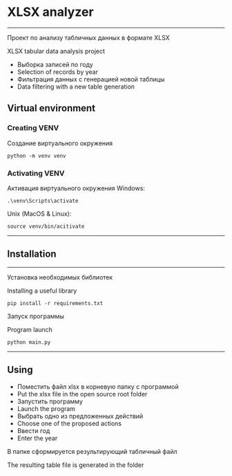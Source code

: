 # XLSX analyzer #
***
Проект по анализу табличных данных в формате XLSX

XLSX tabular data analysis project
* Выборка записей по году
* Selection of records by year
* Фильтрация данных с генерацией новой таблицы
* Data filtering with a new table generation

## Virtual environment ##
### Creating VENV ###
Создание виртуального окружения

    python -m venv venv
### Activating VENV ###
Активация виртуального окружения
Windows:

    .\venv\Scripts\activate

Unix (MacOS & Linux):

    source venv/bin/acitivate
***
## Installation  ##
***
Установка необходимых библиотек

Installing a useful library

    pip install -r requirements.txt
Запуск программы

Program launch

    python main.py
***
## Using ##
* Поместить файл xlsx в корневую папку с программой
* Put the xlsx file in the open source root folder
* Запустить программу
* Launch the program
* Выбрать одно из предложенных действий
* Choose one of the proposed actions
* Ввести год
* Enter the year

В папке сформируется результирующий табличный файл

The resulting table file is generated in the folder